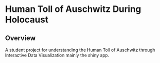# Human Toll of Auschwitz During Holocaust

## Overview

A student project for understanding the Human Toll of Auschwitz through Interactive Data Visualization mainly the shiny app.
